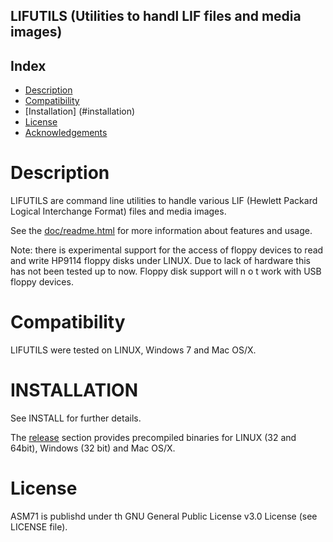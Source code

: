 ## LIFUTILS (Utilities to handl LIF files and media images)

Index
-----

* [Description](#description)
* [Compatibility](#compatibility)
* [Installation] (#installation)
* [License](#license)
* [Acknowledgements](#acknowledgements)


Description
===========

LIFUTILS are command line utilities to handle various LIF
(Hewlett Packard Logical Interchange Format) files and media images.

See the [doc/readme.html](https://rawgit.com/bug400/lifutils/master/doc/readme.html)
for more information about features and usage.

Note: there is experimental support for the access of floppy devices to
read and write HP9114 floppy disks under LINUX. Due to lack of hardware this 
has not been tested up to now. Floppy disk support will n o t work with
USB floppy devices.

Compatibility
=============

LIFUTILS were tested on LINUX, Windows 7 and Mac OS/X.


INSTALLATION
============

See INSTALL for further details.

The [release](https://github.com/bug400/lifutils/releases) section provides precompiled binaries for LINUX (32 and 64bit), Windows (32 bit) and Mac OS/X.

License
=======

ASM71 is publishd under th GNU General Public License v3.0 License 
(see LICENSE file).

